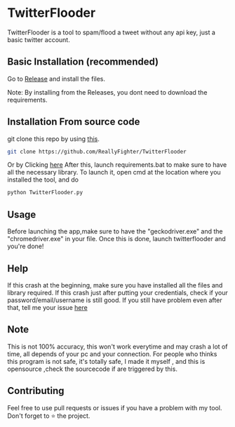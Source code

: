 # TwitterFlooder
TwitterFlooder is a tool to spam/flood a tweet without any api key, just a basic twitter account.

## Basic Installation (recommended)
Go to [Release](https://github.com/ReallyFighter/TwitterFlooder/releases/download/TwitterFlooder/TwitterFlooder.rar) and install the files.

Note: By installing from the Releases, you dont need to download the requirements.

## Installation From source code
git clone this repo by using [this](https://git-scm.com/downloads).
```bash
git clone https://github.com/ReallyFighter/TwitterFlooder
```
Or by Clicking [here](https://github.com/ReallyFighter/TwitterFlooder/archive/refs/heads/main.zip)
After this, launch requirements.bat to make sure to have all the necessary library. To launch it, open cmd at the location where you installed the tool, and do
```bash
python TwitterFlooder.py
```
## Usage
Before launching the app,make sure to have the "geckodriver.exe" and the "chromedriver.exe" in your file.
Once this is done, launch twitterflooder and you're done!

## Help
If this crash at the beginning, make sure you have installed all the files and library required. If this crash just after putting your credentials, check if your
password/email/username is still good. If you still have problem even after that, tell me your issue [here](https://github.com/ReallyFighter/TwitterFlooder/issues)

## Note
This is not 100% accuracy, this won't work everytime and may crash a lot of time, all depends of your pc and your connection. For people who thinks this program is not safe, it's totally safe, I made it myself , and this is opensource ,check the sourcecode if are triggered by this. 

## Contributing
Feel free to use pull requests or issues if you have a problem with my tool.
Don't forget to ⭐ the project.
